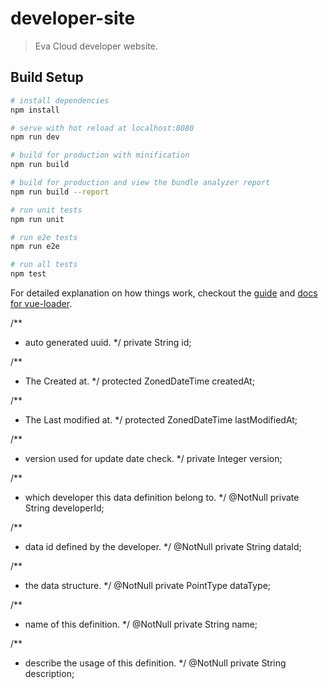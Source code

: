 # developer-site

> Eva Cloud developer website.

## Build Setup

``` bash
# install dependencies
npm install

# serve with hot reload at localhost:8080
npm run dev

# build for production with minification
npm run build

# build for production and view the bundle analyzer report
npm run build --report

# run unit tests
npm run unit

# run e2e tests
npm run e2e

# run all tests
npm test
```

For detailed explanation on how things work, checkout the [guide](http://vuejs-templates.github.io/webpack/) and [docs for vue-loader](http://vuejs.github.io/vue-loader).

/**
   * auto generated uuid.
   */
  private String id;

  /**
   * The Created at.
   */
  protected ZonedDateTime createdAt;

  /**
   * The Last modified at.
   */
  protected ZonedDateTime lastModifiedAt;

  /**
   * version used for update date check.
   */
  private Integer version;

  /**
   * which developer this data definition belong to.
   */
  @NotNull
  private String developerId;

  /**
   * data id defined by the developer.
   */
  @NotNull
  private String dataId;

  /**
   * the data structure.
   */
  @NotNull
  private PointType dataType;

  /**
   * name of this definition.
   */
  @NotNull
  private String name;

  /**
   * describe the usage of this definition.
   */
  @NotNull
  private String description;
